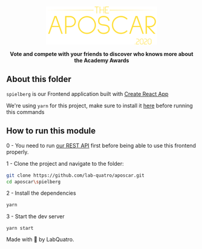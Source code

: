 <p align="center">
    <img height=100 src="https://raw.githubusercontent.com/lab-quatro/aposcar/main/aposcar_logo.svg"/>
</p>

<p align="center">
    <strong>Vote and compete with your friends to discover who knows more about the Academy Awards</strong>
</p>


## About this folder
`spielberg` is our Frontend application built with [Create React App](https://create-react-app.dev/)


We're using `yarn` for this project, make sure to install it [here](https://yarnpkg.com/getting-started/install) before running this commands

## How to run this module

0 - You need to run [our REST API](/modules/kubrick) first before being able to use this frontend properly.

1 - Clone the project and navigate to the folder:
```bash
git clone https://github.com/lab-quatro/aposcar.git
cd aposcar\spielberg
```

2 - Install the dependencies
```bash
yarn
```

3 - Start the dev server
```
yarn start
```

Made with 💜 by LabQuatro. 